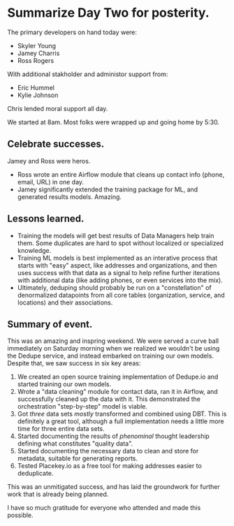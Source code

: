 # Summarize Day Two for posterity.
The primary developers on hand today were:
- Skyler Young
- Jamey Charris
- Ross Rogers

With additional stakholder and administor support from:
- Eric Hummel
- Kylie Johnson

Chris lended moral support all day.

We started at 8am. Most folks were wrapped up and going home by 5:30.

## Celebrate successes.
Jamey and Ross were heros.
- Ross wrote an entire Airflow module that cleans up contact info (phone, email, URL) in one day.
- Jamey significantly extended the training package for ML, and generated results models. Amazing.

## Lessons learned.
- Training the models will get best results of Data Managers help train them. Some duplicates are hard to spot without localized or specialized knowledge.
- Training ML models is best implemented as an interative process that starts with "easy" aspect, like addresses and organizations, and then uses success with that data as a signal to help refine further iterations with additional data (like adding phones, or even services into the mix).
- Ultimately, deduping should probably be run on a "constellation" of denormalized datapoints from all core tables (organization, service, and locations) and their associations.

## Summary of event.
This was an amazing and inspring weekend. We were served a curve ball immediately on Saturday morning when we realized we wouldn't be using the Dedupe service, and instead embarked on training our own models. Despite that, we saw success in six key areas:
1. We created an open source training implementation of Dedupe.io and started training our own models.
2. Wrote a "data cleaning" module for contact data, ran it in Airflow, and successfully cleaned up the data with it. This demonstrated the orchestration "step-by-step" model is viable.
3. Got _three_ data sets _mostly_ transformed and combined using DBT. This is definitely a great tool, although a full implementation needs a little more time for three entire data sets.
4. Started documenting the results of _phenominal_ thought leadership defining what constitutes "quality data".
5. Started documenting the necessary data to clean and store for metadata, suitable for generating reports.
6. Tested Placekey.io as a free tool for making addresses easier to deduplicate.

This was an unmitigated success, and has laid the groundwork for further work that is already being planned.

I have so much gratitude for everyone who attended and made this possible.